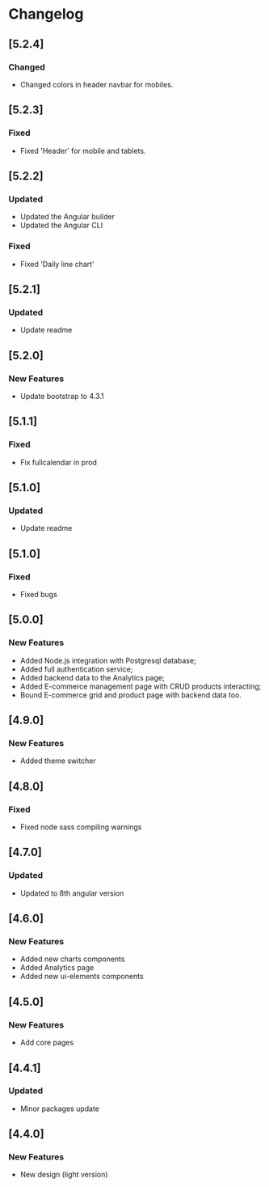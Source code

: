 # Changelog

## [5.2.4]

### Changed

- Changed colors in header navbar for mobiles.

## [5.2.3]

### Fixed

- Fixed 'Header' for mobile and tablets.

## [5.2.2]

### Updated

- Updated the Angular builder
- Updated the Angular CLI

### Fixed

- Fixed 'Daily line chart'

 
## [5.2.1]
 
### Updated

- Update readme
 
## [5.2.0]
 
### New Features

- Update bootstrap to 4.3.1

## [5.1.1]

### Fixed

- Fix fullcalendar in prod

## [5.1.0]

### Updated

- Update readme

## [5.1.0]

### Fixed

- Fixed bugs

## [5.0.0]

### New Features

- Added Node.js integration with Postgresql database;
- Added full authentication service;
- Added backend data to the Analytics page;
- Added E-commerce management page with CRUD products interacting;
- Bound E-commerce grid and product page with backend data too.

## [4.9.0]

### New Features

- Added theme switcher

## [4.8.0]

### Fixed

- Fixed node sass compiling warnings

## [4.7.0]

### Updated

- Updated to 8th angular version

## [4.6.0]

### New Features

- Added new charts components
- Added Analytics page
- Added new ui-elements components

## [4.5.0]

### New Features

- Add core pages

## [4.4.1]

### Updated

- Minor packages update

## [4.4.0]

### New Features

- New design (light version)

